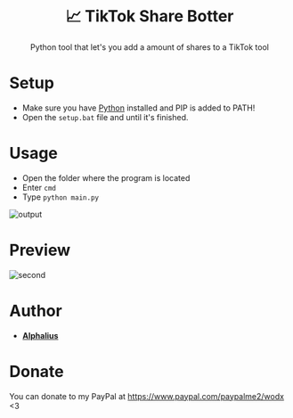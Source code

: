 <h1 align="center"> 📈 TikTok Share Botter</h1>
<p align="center">Python tool that let's you add a amount of shares to a TikTok tool</p>

# Setup
 - Make sure you have [Python](https://www.python.org/downloads) installed and PIP is added to PATH!
 - Open the ```setup.bat``` file and until it's finished.

# Usage
 - Open the folder where the program is located
 - Enter ```cmd```
 - Type ```python main.py```

![output](https://user-images.githubusercontent.com/80674770/142757248-ebf70457-2d52-4774-aee2-fda2f1994248.gif)

# Preview
![second](https://user-images.githubusercontent.com/80674770/142757936-abbb5c9d-93bb-439a-beb6-862b2e89ea54.gif)

# Author
- [**Alphalius**](https://github.com/Alphalius)

# Donate
You can donate to my PayPal at https://www.paypal.com/paypalme2/wodx <3
